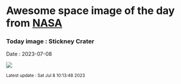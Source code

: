 
# Awesome space image of the day from [NASA](https://api.nasa.gov/)

### Today image : Stickney Crater
Date : 2023-07-08

![](https://apod.nasa.gov/apod/image/2307/PSP_007769_9010_IRB_Stickney1024.jpg)

<small>Latest update : Sat Jul  8 10:13:48 2023</small>
        